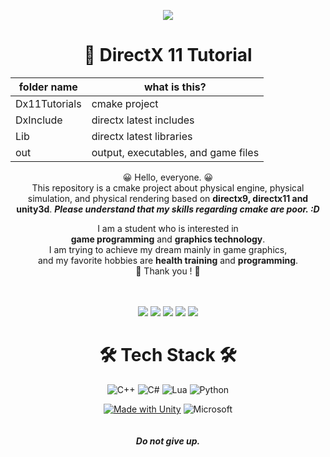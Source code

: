 <div align="center">

![](https://img.shields.io/github/followers/orangelie.svg?style=social&label=Follow&maxAge=2592000)

# 💖 DirectX 11 Tutorial

|folder name                          |what is this?                       
|-------------------------------|-----------------------------|
|Dx11Tutorials            |cmake project           |
|DxInclude            |directx latest includes            |
|Lib|directx latest libraries|
|out|output, executables, and game files |

😀 Hello, everyone.  😀  
This repository is a cmake project about physical engine, physical simulation, and physical rendering based on **directx9, directx11 and unity3d**.
***Please understand that my skills regarding cmake are poor. :D***  
  
I am a student who is interested in  
**game programming** and **graphics technology**.  
I am trying to achieve my dream mainly in game graphics,  
and my favorite hobbies are **health training** and **programming**.  
 💖  Thank you ! 💖   
<br></br>

![](https://img.shields.io/github/license/orangelie/DirectX-11-Tutorial.svg) ![](https://img.shields.io/github/forks/orangelie/DirectX-11-Tutorial.svg) ![](https://img.shields.io/github/stars/orangelie/DirectX-11-Tutorial.svg) ![](https://img.shields.io/github/downloads/orangelie/DirectX-11-Tutorial/total.svg)  ![](https://img.shields.io/badge/Maintained%3F-yes-green.svg)


# 🛠️ Tech Stack 🛠️

![C++](https://img.shields.io/badge/c++-%2300599C.svg?style=for-the-badge&logo=c%2B%2B&logoColor=white) ![C#](https://img.shields.io/badge/c%23-%23239120.svg?style=for-the-badge&logo=c-sharp&logoColor=white) ![Lua](https://img.shields.io/badge/lua-%232C2D72.svg?style=for-the-badge&logo=lua&logoColor=white) ![Python](https://img.shields.io/badge/python-3670A0?style=for-the-badge&logo=python&logoColor=ffdd54)
  
[![Made with Unity](https://img.shields.io/badge/Unity-57b9d3.svg?style=for-the-badge&logo=unity)](https://unity3d.com) ![Microsoft](https://img.shields.io/badge/DirectX12-0078D4?style=for-the-badge&logo=microsoft&logoColor=white)  
<br></br>
***Do not give up.***

</div>
